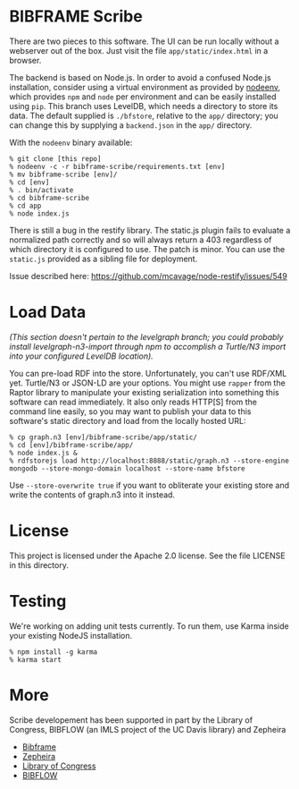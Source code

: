 BIBFRAME Scribe
===============

There are two pieces to this software.  The UI can be run locally without
a webserver out of the box.  Just visit the file `app/static/index.html`
in a browser.

The backend is based on Node.js.  In order to avoid a confused
Node.js installation, consider using a virtual environment as provided by
[nodeenv](https://github.com/ekalinin/nodeenv), which provides `npm` and `node`
per environment and can be easily installed using `pip`.  This branch uses
LevelDB, which needs a directory to store its data.  The default supplied is
`./bfstore`, relative to the `app/` directory; you can change this by supplying
a `backend.json` in the `app/` directory.

With the `nodeenv` binary available:

```
% git clone [this repo]
% nodeenv -c -r bibframe-scribe/requirements.txt [env]
% mv bibframe-scribe [env]/
% cd [env]
% . bin/activate
% cd bibframe-scribe
% cd app
% node index.js
```

There is still a bug in the restify library.  The static.js plugin fails to
evaluate a normalized path correctly and so will always return a 403
regardless of which directory it is configured to use.  The patch is minor.
You can use the `static.js` provided as a sibling file for deployment.

Issue described here: https://github.com/mcavage/node-restify/issues/549

Load Data
=========

*(This section doesn't pertain to the levelgraph branch; you could probably install levelgraph-n3-import through npm to accomplish a Turtle/N3 import into your configured LevelDB location).*

You can pre-load RDF into the store.  Unfortunately, you can't use RDF/XML
yet.  Turtle/N3 or JSON-LD are your options.  You might use `rapper` from the
Raptor library to manipulate your existing serialization into something
this software can read immediately.  It also only reads HTTP[S] from the
command line easily, so you may want to publish your data to this software's
static directory and load from the locally hosted URL:

```
% cp graph.n3 [env]/bibframe-scribe/app/static/
% cd [env]/bibframe-scribe/app/
% node index.js &
% rdfstorejs load http://localhost:8888/static/graph.n3 --store-engine mongodb --store-mongo-domain localhost --store-name bfstore
```

Use `--store-overwrite true` if you want to obliterate your existing store
and write the contents of graph.n3 into it instead.

License
=======

This project is licensed under the Apache 2.0 license.  See the file LICENSE in this directory.

Testing
=======

We're working on adding unit tests currently.  To run them, use Karma inside your existing NodeJS installation.

```
% npm install -g karma
% karma start
```

More
====

Scribe developement has been supported in part by the Library of Congress, BIBFLOW (an IMLS project of the UC Davis library) and Zepheira

* [Bibframe](http://bibframe.org/)
* [Zepheira](http://zepheira.com/)
* [Library of Congress](http://loc.gov/)
* [BIBFLOW](http://www.lib.ucdavis.edu/bibflow/)
